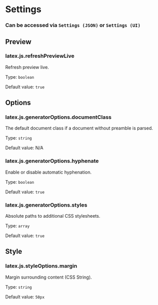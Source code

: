 # Settings

### Can be accessed via `Settings (JSON)` or `Settings (UI)`

## Preview

### latex.js.refreshPreviewLive

Refresh preview live.

Type: `boolean`

Default value: `true`

## Options

### latex.js.generatorOptions.documentClass

The default document class if a document without preamble is parsed.

Type: `string`

Default value: N/A

### latex.js.generatorOptions.hyphenate

Enable or disable automatic hyphenation.

Type: `boolean`

Default value: `true`

### latex.js.generatorOptions.styles

Absolute paths to additional CSS stylesheets.

Type: `array`

Default value: `true`

## Style

### latex.js.styleOptions.margin

Margin surrounding content (CSS String).

Type: `string`

Default value: `50px`